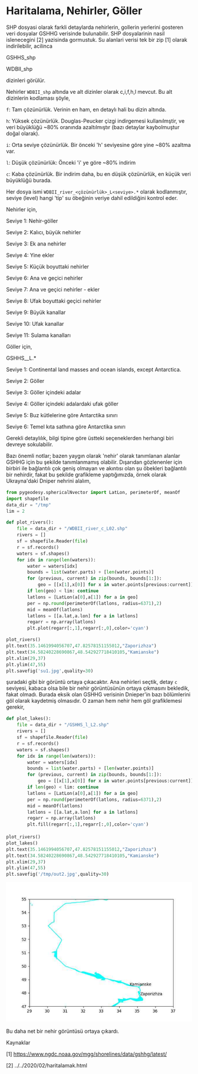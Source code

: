 # Haritalama, Nehirler, Göller

SHP dosyasi olarak farkli detaylarda nehirlerin, gollerin yerlerini
gosteren veri dosyalar GSHHG verisinde bulunabilir. SHP dosyalarinin
nasil islenecegini [2] yazisinda gormustuk. Su alanlari verisi tek bir
zip [1] olarak indirilebilir, acilinca

GSHHS_shp

WDBII_shp

dizinleri görülür. 

Nehirler `WDBII_shp` altında ve alt dizinler olarak c,i,f,h,l
mevcut. Bu alt dizinlerin kodlaması şöyle,

`f`: Tam çözünürlük. Verinin en ham, en detaylı hali bu dizin altında.
    
`h`: Yüksek çözünürlük.  Douglas-Peucker çizgi indirgemesi
    kullanılmştir, ve veri büyüklüğü ~80% oranında azaltılmıştır (bazı
    detaylar kaybolmuştur doğal olarak).
    
`i`: Orta seviye çözünürlük.  Bir önceki 'h' seviyesine göre yine ~80%
    azaltma var.
    
`l`: Düşük çözünürlük: Önceki 'i' ye göre ~80% indirim
    
`c`: Kaba çözünürlük. Bir indirim daha, bu en düşük çözünürlük, en
     küçük veri büyüklüğü burada.

Her dosya ismi `WDBII_river_<çözünürlük>_L<seviye>.*` olarak
kodlanmıştır, seviye (level) hangi 'tip' su öbeğinin veriye dahil
edildiğini kontrol eder.

Nehirler için,

Seviye  1: Nehir-göller

Seviye  2: Kalıcı, büyük nehirler

Seviye  3: Ek ana nehirler

Seviye  4: Yine ekler

Seviye  5: Küçük boyuttaki nehirler

Seviye  6: Ana ve geçici nehirler

Seviye  7: Ana ve geçici nehirler - ekler

Seviye  8: Ufak boyuttaki geçici nehirler

Seviye  9: Büyük kanallar

Seviye 10: Ufak kanallar

Seviye 11: Sulama kanalları

Göller için,

GSHHS_<resolution>_L<level>.*

Seviye 1: Continental land masses and ocean islands, except Antarctica.

Seviye 2: Göller

Seviye 3: Göller içindeki adalar

Seviye 4: Göller içindeki adalardaki ufak göller

Seviye 5: Buz kütlelerine göre Antarctika sınırı

Seviye 6: Temel kıta sathına göre Antarctika sınırı

Gerekli detaylılık, bilgi tipine göre üstteki seçeneklerden herhangi biri
devreye sokulabilir.

Bazı önemli notlar; bazen yaygın olarak 'nehir' olarak tanımlanan
alanlar GSHHG için bu şekilde tanımlanmamış olabilir. Dışarıdan
gözlenenler için birbiri ile bağlantılı çok geniş olmayan ve akıntısı
olan şu öbekleri bağlantılı bir nehirdir, fakat bu şekilde grafikleme
yaptığımızda, örnek olarak Ukrayna'daki Dniper nehrini alalım,

```python
from pygeodesy.sphericalNvector import LatLon, perimeterOf, meanOf
import shapefile
data_dir = "/tmp"
lim = 2
```

```python
def plot_rivers():
    file = data_dir + "/WDBII_river_c_L02.shp"
    rivers = []
    sf = shapefile.Reader(file)
    r = sf.records()
    waters = sf.shapes()
    for idx in range(len(waters)):
        water = waters[idx]
        bounds = list(water.parts) + [len(water.points)]
        for (previous, current) in zip(bounds, bounds[1:]):
            geo = [[x[1],x[0]] for x in water.points[previous:current]]
        if len(geo) < lim: continue
        latlons = [LatLon(a[0],a[1]) for a in geo]
        per = np.round(perimeterOf(latlons, radius=6371),2)
        mid = meanOf(latlons)
        latlons = [[a.lat,a.lon] for a in latlons]
        regarr = np.array(latlons)    
        plt.plot(regarr[:,1],regarr[:,0],color='cyan')
```

```python
plot_rivers()
plt.text(35.1461994056707,47.82578151155012,"Zaporizhza")
plt.text(34.58240228690867,48.542927718410105,"Kamianske")
plt.xlim(29,37)
plt.ylim(47,55)
plt.savefig('su1.jpg',quality=30)
```

şuradaki gibi bir görüntü ortaya çıkacaktır. Ana nehirleri seçtik,
detay `c` seviyesi, kabaca olsa bile bir nehir görüntüsünün ortaya
çıkmasını bekledik, fakat olmadı. Burada eksik olan GSHHG verisinin
Dnieper'in bazı bölümlerini göl olarak kaydetmiş olmasıdır.  O zaman
hem nehir hem göl grafiklemesi gerekir,

```python
def plot_lakes():
    file = data_dir + "/GSHHS_l_L2.shp"
    rivers = []
    sf = shapefile.Reader(file)
    r = sf.records()
    waters = sf.shapes()
    for idx in range(len(waters)):
        water = waters[idx]
        bounds = list(water.parts) + [len(water.points)]
        for (previous, current) in zip(bounds, bounds[1:]):
            geo = [[x[1],x[0]] for x in water.points[previous:current]]
        if len(geo) < lim: continue
        latlons = [LatLon(a[0],a[1]) for a in geo]
        per = np.round(perimeterOf(latlons, radius=6371),2)
        mid = meanOf(latlons)
        latlons = [[a.lat,a.lon] for a in latlons]
        regarr = np.array(latlons)    
        plt.fill(regarr[:,1],regarr[:,0],color='cyan')

plot_rivers()
plot_lakes()
plt.text(35.1461994056707,47.82578151155012,"Zaporizhza")
plt.text(34.58240228690867,48.542927718410105,"Kamianske")
plt.xlim(29,37)
plt.ylim(47,55)
plt.savefig('/tmp/out2.jpg',quality=30)
```

![](su2.jpg)

Bu daha net bir nehir görüntüsü ortaya çıkardı. 

Kaynaklar

[1] https://www.ngdc.noaa.gov/mgg/shorelines/data/gshhg/latest/

[2] ../../2020/02/haritalamak.html